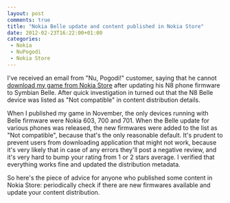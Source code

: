 ```yaml
---
layout: post
comments: true
title: "Nokia Belle update and content published in Nokia Store"
date: 2012-02-23T16:22:00+01:00
categories:
 - Nokia
 - NuPogodi
 - Nokia Store
---
```


I've received an email from "Nu, Pogodi!" customer, saying that he cannot [download my game from Nokia Store](http://store.ovi.com/content/219800) after updating his N8 phone firmware to Symbian Belle. After quick investigation in turned out that the N8 Belle device was listed as "Not compatible" in content distribution details.

When I published my game in November, the only devices running with Belle firmware were Nokia 603, 700 and 701. When the Belle update for various phones was released, the new firmwares were added to the list as "Not compatible", because that's the only reasonable default. It's prudent to prevent users from downloading application that might not work, because it's very likely that in case of any errors they'll post a negative review, and it's very hard to bump your rating from 1 or 2 stars average. I verified that everything works fine and updated the distribution metadata.

So here's the piece of advice for anyone who published some content in Nokia Store: periodically check if there are new firmwares available and update your content distribution.
